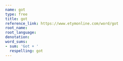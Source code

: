 ```yaml
---
name: got
type: free
title: got
reference_link: https://www.etymonline.com/word/got
root_name: 
root_language: 
denotation: 
word_sums:
- sum: 'Got + '
  respelling: got
---
```

